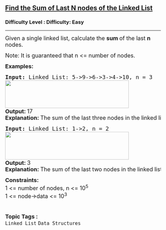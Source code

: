 <h2><a href="https://www.geeksforgeeks.org/problems/find-the-sum-of-last-n-nodes-of-the-linked-list/1?page=2&category=Linked%20List&difficulty=Basic,Easy&sortBy=submissions">Find the Sum of Last N nodes of the Linked List</a></h2><h3>Difficulty Level : Difficulty: Easy</h3><hr><div class="problems_problem_content__Xm_eO"><p><span style="font-size: 18px;">Given a single linked list, calculate the <strong>sum </strong>of the last <strong>n </strong>nodes.</span></p>
<p><span style="font-size: 18px;">Note: It is guaranteed that n &lt;= number of nodes.</span></p>
<p><span style="font-size: 18px;"><strong>Examples:</strong></span></p>
<pre><span style="font-size: 18px;"><strong>Input: </strong>Linked List: 5-&gt;9-&gt;6-&gt;3-&gt;4-&gt;10, n = 3</span><br><span style="font-size: 18px;"><img src="https://media.geeksforgeeks.org/img-practice/prod/addEditProblem/700594/Web/Other/blobid0_1720631715.png" width="400" height="90"><br><strong style="font-family: -apple-system, BlinkMacSystemFont, 'Segoe UI', Roboto, Oxygen, Ubuntu, Cantarell, 'Open Sans', 'Helvetica Neue', sans-serif;">Output: </strong><span style="font-family: -apple-system, BlinkMacSystemFont, 'Segoe UI', Roboto, Oxygen, Ubuntu, Cantarell, 'Open Sans', 'Helvetica Neue', sans-serif;">17<br></span></span><strong style="font-size: 18px; font-family: -apple-system, BlinkMacSystemFont, 'Segoe UI', Roboto, Oxygen, Ubuntu, Cantarell, 'Open Sans', 'Helvetica Neue', sans-serif;">Explanation: </strong><span style="font-size: 18px; font-family: -apple-system, BlinkMacSystemFont, 'Segoe UI', Roboto, Oxygen, Ubuntu, Cantarell, 'Open Sans', 'Helvetica Neue', sans-serif;">The sum of the last three nodes in the linked list is 3 + 4 + 10 = 17.</span></pre>
<pre><span style="font-size: 18px;"><strong>Input: </strong>Linked List: 1-&gt;2, n = 2</span><br><span style="font-size: 18px;"><img src="https://media.geeksforgeeks.org/img-practice/prod/addEditProblem/700594/Web/Other/blobid1_1720631747.png" width="400" height="90"><br><strong style="font-family: -apple-system, BlinkMacSystemFont, 'Segoe UI', Roboto, Oxygen, Ubuntu, Cantarell, 'Open Sans', 'Helvetica Neue', sans-serif;">Output: </strong><span style="font-family: -apple-system, BlinkMacSystemFont, 'Segoe UI', Roboto, Oxygen, Ubuntu, Cantarell, 'Open Sans', 'Helvetica Neue', sans-serif;">3<br></span></span><strong style="font-size: 18px; font-family: -apple-system, BlinkMacSystemFont, 'Segoe UI', Roboto, Oxygen, Ubuntu, Cantarell, 'Open Sans', 'Helvetica Neue', sans-serif;">Explanation: </strong><span style="font-size: 18px; font-family: -apple-system, BlinkMacSystemFont, 'Segoe UI', Roboto, Oxygen, Ubuntu, Cantarell, 'Open Sans', 'Helvetica Neue', sans-serif;">The sum of the last two nodes in the linked list is 2 + 1 = 3.</span></pre>
<p><span style="font-size: 18px;"><strong>Constraints:<br></strong></span><span style="font-size: 18px; font-family: -apple-system, BlinkMacSystemFont, 'Segoe UI', Roboto, Oxygen, Ubuntu, Cantarell, 'Open Sans', 'Helvetica Neue', sans-serif;">1 &lt;= number of nodes, n &lt;= 10<sup>5</sup><br></span><span style="font-family: -apple-system, BlinkMacSystemFont, 'Segoe UI', Roboto, Oxygen, Ubuntu, Cantarell, 'Open Sans', 'Helvetica Neue', sans-serif; font-size: 18px;">1 &lt;= node-&gt;data &lt;= 10<sup>3<br></sup></span></p></div><br><p><span style=font-size:18px><strong>Topic Tags : </strong><br><code>Linked List</code>&nbsp;<code>Data Structures</code>&nbsp;